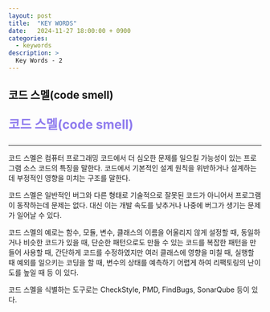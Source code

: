 ```yaml
---
layout: post
title:  "KEY WORDS"
date:   2024-11-27 18:00:00 + 0900
categories:
  - keywords
description: >
  Key Words - 2
---
```

## 코드 스멜(code smell)

<p style = "color:#8f7cee; font-size:25px; font-weight:bold">
코드 스멜(code smell)
</p>

---

코드 스멜은 컴퓨터 프로그래밍 코드에서 더 심오한 문제를 일으킬 가능성이 있는 프로그램 소스 코드의 특징을 말한다.  코드에서 기본적인 설계 원칙을 위반하거나 설계하는데 부정적인 영향을 미치는 구조를 말한다.

코드 스멜은 일반적인 버그와 다른 형태로 기술적으로 잘못된 코드가 아니어서 프로그램이 동작하는데 문제는 없다. 대신 이는 개발 속도를 낮추거나 나중에 버그가 생기는 문제가 일어날 수 있다.

코드 스멜의 예로는 함수, 모듈, 변수, 클래스의 이름을 어울리지 않게 설정할 때, 동일하거나 비슷한 코드가 있을 때, 단순한 패턴으로도 만들 수 있는 코드를 복잡한 패턴을 만들어 사용할 때, 간단하게 코드를 수정하였지만 여러 클래스에 영향을 미칠 때, 실행할 때 예외를 일으키는 코딩을 할 때, 변수의 상태를 예측하기 어렵게 하여 리팩토링의 난이도를 높일 때 등 이 있다. 

코드 스멜을 식별하는 도구로는 CheckStyle, PMD, FindBugs, SonarQube 등이 있다.